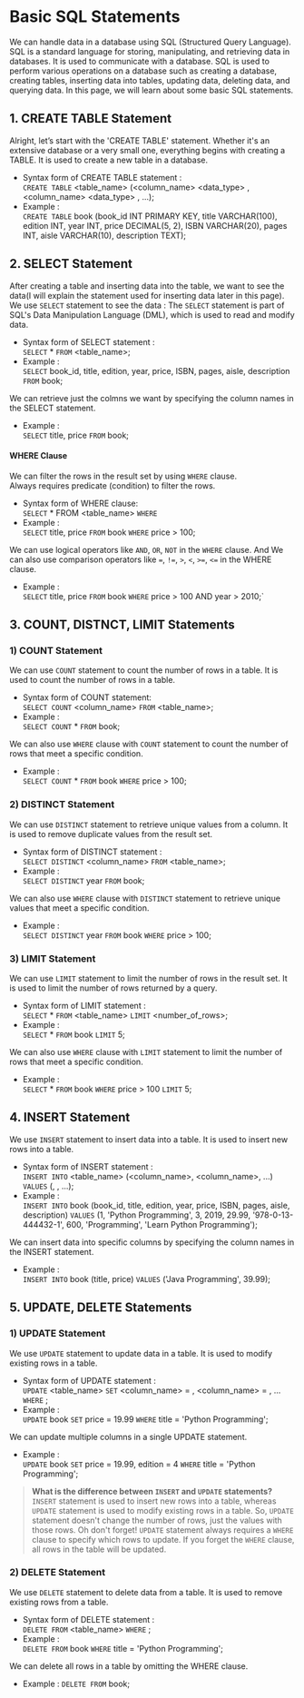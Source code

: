 # Basic SQL Statements

We can handle data in a database using SQL (Structured Query Language). SQL is a standard language for storing, manipulating, and retrieving data in databases. It is used to communicate with a database. SQL is used to perform various operations on a database such as creating a database, creating tables, inserting data into tables, updating data, deleting data, and querying data. In this page, we will learn about some basic SQL statements.

## 1. CREATE TABLE Statement
Alright, let’s start with the 'CREATE TABLE' statement. Whether it's an extensive database or a very small one, everything begins with creating a TABLE. It is used to create a new table in a database.    
* Syntax form of CREATE TABLE statement :    
`CREATE TABLE` <table_name> (<column_name> <data_type> <constraint>, <column_name> <data_type>     <constraint>, ...);    
* Example :    
`CREATE TABLE` book (book_id INT PRIMARY KEY, title VARCHAR(100), edition INT, year INT, price DECIMAL(5, 2), ISBN VARCHAR(20), pages INT, aisle VARCHAR(10), description TEXT);    

## 2. SELECT Statement
After creating a table and inserting data into the table, we want to see the data(I will explain the statement used for inserting data later in this page). 
We use `SELECT` statement to see the data : The `SELECT` statement is part of SQL's Data Manipulation Language (DML), which is used to read and modify data.
* Syntax form of SELECT statement :    
`SELECT` * `FROM` <table_name>;
* Example :    
`SELECT` book_id, title, edition, year, price, ISBN, pages, aisle, description `FROM` book;    

We can retrieve just the colmns we want by specifying the column names in the SELECT statement.    
* Example :    
`SELECT` title, price `FROM` book;

#### WHERE Clause
We can filter the rows in the result set by using `WHERE` clause.    
Always requires predicate (condition) to filter the rows.    
* Syntax form of WHERE clause:    
`SELECT` * FROM <table_name> `WHERE` <predicate>
* Example :    
`SELECT` title, price `FROM` book `WHERE` price > 100;    

We can use logical operators like `AND`, `OR`, `NOT` in the `WHERE` clause. And We can also use comparison operators like `=`, `!=`, `>`, `<`, `>=`, `<=` in the WHERE clause.
* Example :    
`SELECT` title, price `FROM` book `WHERE` price > 100 AND year > 2010;`

## 3. COUNT, DISTNCT, LIMIT Statements

### 1) COUNT Statement
We can use `COUNT` statement to count the number of rows in a table. It is used to count the number of rows in a table.
* Syntax form of COUNT statement:    
`SELECT COUNT` <column_name> `FROM` <table_name>;
* Example :    
`SELECT COUNT` * `FROM` book;    

We can also use `WHERE` clause with `COUNT` statement to count the number of rows that meet a specific condition.    
* Example :    
`SELECT COUNT` * `FROM` book `WHERE` price > 100;

### 2) DISTINCT Statement
We can use `DISTINCT` statement to retrieve unique values from a column.
It is used to remove duplicate values from the result set.
* Syntax form of DISTINCT statement :    
`SELECT DISTINCT` <column_name> `FROM` <table_name>;
* Example :    
`SELECT DISTINCT` year `FROM` book;    

We can also use `WHERE` clause with `DISTINCT` statement to retrieve unique values that meet a specific condition.    
* Example :    
`SELECT DISTINCT` year `FROM` book `WHERE` price > 100;

### 3) LIMIT Statement
We can use `LIMIT` statement to limit the number of rows in the result set.
It is used to limit the number of rows returned by a query.
* Syntax form of LIMIT statement :    
`SELECT` * `FROM` <table_name> `LIMIT` <number_of_rows>;
* Example :    
`SELECT` * `FROM` book `LIMIT` 5;    

We can also use `WHERE` clause with `LIMIT` statement to limit the number of rows that meet a specific condition.
* Example :    
`SELECT` * `FROM` book `WHERE` price > 100 `LIMIT` 5;

## 4. INSERT Statement
We use `INSERT` statement to insert data into a table.
It is used to insert new rows into a table.
* Syntax form of INSERT statement :    
`INSERT INTO` <table_name> (<column_name>, <column_name>, ...) `VALUES` (<value>, <value>, ...);
* Example :    
`INSERT INTO` book (book_id, title, edition, year, price, ISBN, pages, aisle, description) `VALUES` (1, 'Python Programming', 3, 2019, 29.99, '978-0-13-444432-1', 600, 'Programming', 'Learn Python Programming');    

We can insert data into specific columns by specifying the column names in the INSERT statement.
* Example :    
`INSERT INTO` book (title, price) `VALUES` ('Java Programming', 39.99);

## 5. UPDATE, DELETE Statements

### 1) UPDATE Statement
We use `UPDATE` statement to update data in a table.
It is used to modify existing rows in a table.
* Syntax form of UPDATE statement :    
`UPDATE` <table_name> `SET` <column_name> = <value>, <column_name> = <value>, ... `WHERE` <predicate>;
* Example :    
`UPDATE` book `SET` price = 19.99 `WHERE` title = 'Python Programming';    

We can update multiple columns in a single UPDATE statement.
* Example :    
`UPDATE` book `SET` price = 19.99, edition = 4 `WHERE` title = 'Python Programming';

> **What is the difference between `INSERT` and `UPDATE` statements?**    
> `INSERT` statement is used to insert new rows into a table, whereas `UPDATE` statement is used to modify existing rows in a table.
> So, `UPDATE` statement doesn't change the number of rows, just the values with those rows.
> Oh don't forget! `UPDATE` statement always requires a `WHERE` clause to specify which rows to update. If you forget the `WHERE` clause, all rows in the table will be updated.

### 2) DELETE Statement
We use `DELETE` statement to delete data from a table.
It is used to remove existing rows from a table.
* Syntax form of DELETE statement :    
`DELETE FROM` <table_name> `WHERE` <predicate>;
* Example :    
`DELETE FROM` book `WHERE` title = 'Python Programming';    

We can delete all rows in a table by omitting the WHERE clause.    
* Example : `DELETE FROM` book;
